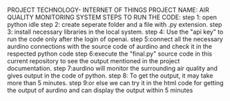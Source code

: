 PROJECT TECHNOLOGY- INTERNET OF THINGS
PROJECT NAME: AIR QUALITY MONITORING SYSTEM
STEPS TO RUN THE CODE:
step 1: open python idle
step 2: create seperate folder and a file with .py extension.
step 3: install necessary libraries  in the local system.
step 4: Use the "api key" to run the code only after the login of openai.
step 5:connect all the necessary aurdino connections with the source code of aurdino and check it in the respected python code
step 6:execute the "final.py" source code in this current repository to see the output mentioned in the project documentation.
step 7:aurdino will monitor the surrounding air quality and gives output in the code of python.
step 8: To get the output, it may take more than 5 minutes.
step 9:or else we can try it in the html code for getting the output of aurdino and can display the output within 5 minutes
